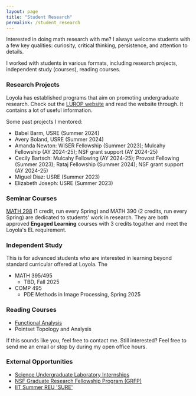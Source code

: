 ```yaml
---
layout: page
title: "Student Research"
permalink: /student_research
---
```


Interested in doing math research with me? I always welcome students with a few key qualities: curiosity, critical thinking, persistence, and attention to details. 

I worked with students in various formats, including research projects, independent study (courses), reading courses.

### Research Projects
Loyola has established programs that aim on promoting undergraduate research. Check out the [LUROP website](https://www.luc.edu/celts/programs/undergraduateresearch/) and read the website through. It contains a lot of useful information.

Some past projects I mentored:

<!---#### 2023 - 2024--->
<!---
- [Babel Barm](https://github.com/xiangwanmath/luc_USRE/blob/main/B.Barm_USRE_2024.ipynb): Summer. 2024 ([talk slides](https://github.com/xiangwanmath/luc_USRE/blob/main/B.Babel_slides_USRE_2024.pdf))
- [Avery Boland](https://github.com/averyb197/Real-USRE): Summer. 2024  
--->
- Babel Barm, USRE (Summer 2024)
- Avery Boland, USRE (Summer 2024)
- Amanda Newton: WISER Fellowship (Summer 2023); Mulcahy Fellowship (AY 2024-25); NSF grant support (AY 2024-25)
- Cecily Bartsch: Mulcahy Fellowing (AY 2024-25); Provost Fellowing (Summer 2023); Rataj Fellowship (Summer 2024); NSF grant support (AY 2024-25)
- Miguel Diaz: USRE (Summer 2023)
- Elizabeth Joseph: USRE (Summer 2023)

<!---
  <details>
  <summary>Details</summary>
  The topic is Finite Difference Method.
  </details>
---> 

### Seminar Courses
[MATH 298](/pic/Xiang_JMM_2025.jpg) (1 credit, run every Spring) and MATH 390 (2 credits, run every Spring) are dedicated to students' work in research. They are both approved **Engaged Learning** courses with 3 credits togather and meet the Loyola's EL requirement.

### Independent Study
This is for advanced students who are interested in learning beyond standard curricular offered at Loyola. The 
- MATH 395/495
  - TBD, Fall 2025
- COMP 495
  - PDE Methods in Image Processing, Spring 2025

### Reading Courses
- [Functional Analysis](https://www.overleaf.com/read/dtdrczdwrbnt#79c706)
- Pointset Topology and Analysis

If this sounds like you, feel free to contact me. 
Still interested? Feel free to send me an email or stop by during my open office hours.  





### External Opportunities
- [Science Undergraduate Laboratory Internships](https://science.osti.gov/wdts/suli)
- [NSF Graduate Research Fellowship Program (GRFP)](https://new.nsf.gov/funding/opportunities/nsf-graduate-research-fellowship-program-grfp)
- [IIT Summer REU 'SURE'](https://www.iit.edu/computing/research/student-research/SURE)
